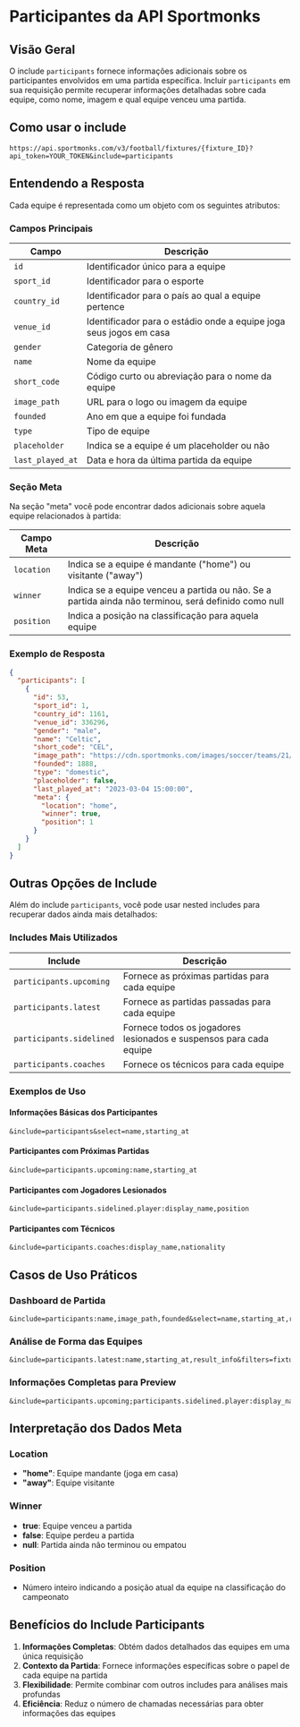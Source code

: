 # Participantes da API Sportmonks

## Visão Geral

O include `participants` fornece informações adicionais sobre os participantes envolvidos em uma partida específica. Incluir `participants` em sua requisição permite recuperar informações detalhadas sobre cada equipe, como nome, imagem e qual equipe venceu uma partida.

## Como usar o include

```
https://api.sportmonks.com/v3/football/fixtures/{fixture_ID}?api_token=YOUR_TOKEN&include=participants
```

## Entendendo a Resposta

Cada equipe é representada como um objeto com os seguintes atributos:

### Campos Principais

| Campo | Descrição |
|-------|-----------|
| `id` | Identificador único para a equipe |
| `sport_id` | Identificador para o esporte |
| `country_id` | Identificador para o país ao qual a equipe pertence |
| `venue_id` | Identificador para o estádio onde a equipe joga seus jogos em casa |
| `gender` | Categoria de gênero |
| `name` | Nome da equipe |
| `short_code` | Código curto ou abreviação para o nome da equipe |
| `image_path` | URL para o logo ou imagem da equipe |
| `founded` | Ano em que a equipe foi fundada |
| `type` | Tipo de equipe |
| `placeholder` | Indica se a equipe é um placeholder ou não |
| `last_played_at` | Data e hora da última partida da equipe |

### Seção Meta

Na seção "meta" você pode encontrar dados adicionais sobre aquela equipe relacionados à partida:

| Campo Meta | Descrição |
|------------|-----------|
| `location` | Indica se a equipe é mandante ("home") ou visitante ("away") |
| `winner` | Indica se a equipe venceu a partida ou não. Se a partida ainda não terminou, será definido como null |
| `position` | Indica a posição na classificação para aquela equipe |

### Exemplo de Resposta

```json
{
  "participants": [
    {
      "id": 53,
      "sport_id": 1,
      "country_id": 1161,
      "venue_id": 336296,
      "gender": "male",
      "name": "Celtic",
      "short_code": "CEL",
      "image_path": "https://cdn.sportmonks.com/images/soccer/teams/21/53.png",
      "founded": 1888,
      "type": "domestic",
      "placeholder": false,
      "last_played_at": "2023-03-04 15:00:00",
      "meta": {
        "location": "home",
        "winner": true,
        "position": 1
      }
    }
  ]
}
```

## Outras Opções de Include

Além do include `participants`, você pode usar nested includes para recuperar dados ainda mais detalhados:

### Includes Mais Utilizados

| Include | Descrição |
|---------|-----------|
| `participants.upcoming` | Fornece as próximas partidas para cada equipe |
| `participants.latest` | Fornece as partidas passadas para cada equipe |
| `participants.sidelined` | Fornece todos os jogadores lesionados e suspensos para cada equipe |
| `participants.coaches` | Fornece os técnicos para cada equipe |

### Exemplos de Uso

#### Informações Básicas dos Participantes
```
&include=participants&select=name,starting_at
```

#### Participantes com Próximas Partidas
```
&include=participants.upcoming:name,starting_at
```

#### Participantes com Jogadores Lesionados
```
&include=participants.sidelined.player:display_name,position
```

#### Participantes com Técnicos
```
&include=participants.coaches:display_name,nationality
```

## Casos de Uso Práticos

### Dashboard de Partida
```
&include=participants:name,image_path,founded&select=name,starting_at,result_info
```

### Análise de Forma das Equipes
```
&include=participants.latest:name,starting_at,result_info&filters=fixtureStates:5
```

### Informações Completas para Preview
```
&include=participants.upcoming;participants.sidelined.player:display_name;participants.coaches:display_name
```

## Interpretação dos Dados Meta

### Location
- **"home"**: Equipe mandante (joga em casa)
- **"away"**: Equipe visitante

### Winner
- **true**: Equipe venceu a partida
- **false**: Equipe perdeu a partida
- **null**: Partida ainda não terminou ou empatou

### Position
- Número inteiro indicando a posição atual da equipe na classificação do campeonato

## Benefícios do Include Participants

1. **Informações Completas**: Obtém dados detalhados das equipes em uma única requisição
2. **Contexto da Partida**: Fornece informações específicas sobre o papel de cada equipe na partida
3. **Flexibilidade**: Permite combinar com outros includes para análises mais profundas
4. **Eficiência**: Reduz o número de chamadas necessárias para obter informações das equipes
